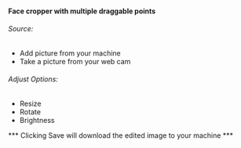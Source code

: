 #### Face cropper with multiple draggable points

###### Source:
- Add picture from your machine
- Take a picture from your web cam

###### Adjust Options:
- Resize
- Rotate
- Brightness

*** Clicking Save will download the edited image to your machine ***